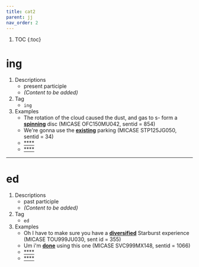 ```yaml
---
title: cat2
parent: jj
nav_order: 2
---
```

1. TOC
{:toc}

# ing

1. Descriptions
    - present participle
    - *(Content to be added)*
2. Tag
    - `ing`
3. Examples
    - The rotation of the cloud caused the dust, and gas to s- form a <ins>**spinning**</ins> disc (MICASE OFC150MU042, sentid = 854)
    - We're gonna use the <ins>**existing**</ins> parking (MICASE STP125JG050, sentid = 34)
    - <ins>****</ins>
    - <ins>****</ins>

---

# ed

1. Descriptions
    - past participle
    - *(Content to be added)*
2. Tag
    - `ed`
3. Examples
    - Oh I have to make sure you have a <ins>**diversified**</ins> Starburst experience (MICASE TOU999JU030, sent id = 355)
    - Um i'm <ins>**done**</ins> using this one (MICASE SVC999MX148, sentid = 1066)
    - <ins>****</ins>
    - <ins>****</ins>

